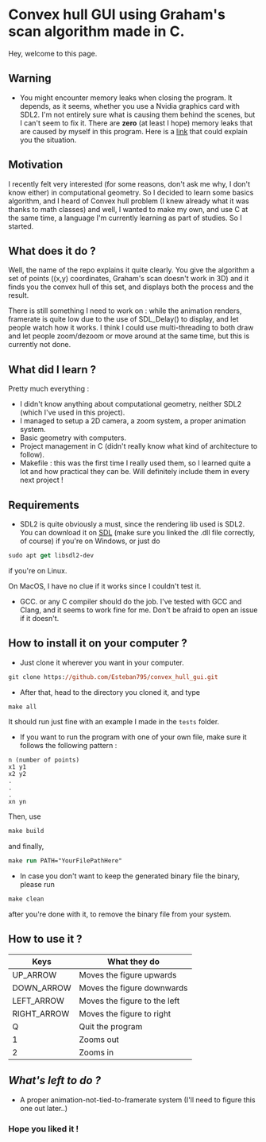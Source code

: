# Convex hull GUI using Graham's scan algorithm made in C.

Hey, welcome to this page.

## Warning

- You might encounter memory leaks when closing the program. It depends, as it seems, whether you use a Nvidia graphics card with SDL2. I'm not entirely sure what is causing them behind the scenes, but I can't seem to fix it. There are **zero** (at least I hope) memory leaks that are caused by myself in this program. Here is a [link](https://forums.developer.nvidia.com/t/asan-reports-memory-leak-in-libnvidia-glcore-so-515-57/222697/2) that could explain you the situation.

## Motivation 

I recently felt very interested (for some reasons, don't ask me why, I don't know either) in computational geometry. So I decided to learn some basics algorithm, and I heard of Convex hull problem (I knew already what it was thanks to math classes) and well, I wanted to make my own, and use C at the same time, a language I'm currently learning as part of studies.
So I started.


## What does it do ?

Well, the name of the repo explains it quite clearly. You give the algorithm a set of points ((x,y) coordinates, Graham's scan doesn't work in 3D) and it finds you the convex hull of this set, and displays both the process and the result.

There is still something I need to work on : while the animation renders, framerate is quite low due to the use of SDL_Delay() to display, and let people watch how it works. I think I could use multi-threading to both draw and let people zoom/dezoom or move around at the same time, but this is currently not done.

## What did I learn ?

Pretty much everything : 
- I didn't know anything about computational geometry, neither SDL2 (which I've used in this project). 
- I managed to setup a 2D camera, a zoom system, a proper animation system.
- Basic geometry with computers.
- Project management in C (didn't really know what kind of architecture to follow). 
- Makefile : this was the first time I really used them, so I learned quite a lot and how practical they can be. Will definitely include them in every next project !


## **Requirements**

- SDL2 is quite obviously a must, since the rendering lib used is SDL2. You can download it on [SDL](https://www.libsdl.org/) (make sure you linked the .dll file correctly, of course) if you're on Windows, or just do 
```ps 
sudo apt get libsdl2-dev
```
if you're on Linux.

On MacOS, I have no clue if it works since I couldn't test it.

- GCC. or any C compiler should do the job. I've tested with GCC and Clang, and it seems to work fine for me. Don't be afraid to open an issue if it doesn't.


## How to install it on your computer ?

- Just clone it wherever you want in your computer.

```ps
git clone https://github.com/Esteban795/convex_hull_gui.git
```

- After that, head to the directory you cloned it, and type 
```ps
make all
``` 
It should run just fine with an example I made in the `tests` folder.

- If you want to run the program with one of your own file, make sure it follows the following pattern : 
```
n (number of points)
x1 y1
x2 y2
.
.
.
xn yn
```
Then, use 
```ps
make build
```
and finally,
```ps
make run PATH="YourFilePathHere"
```


- In case you don't want to keep the generated binary file the binary, please run
```ps
make clean
```
after you're done with it, to remove the binary file from your system.


## How to use it ?

| Keys        | What they do                  |
|-------------|-------------------------------|
| UP_ARROW    | Moves the figure upwards      |
| DOWN_ARROW  | Moves the figure downwards    |
| LEFT_ARROW  | Moves the figure to the left  |
| RIGHT_ARROW | Moves the figure to right     |
| Q           | Quit the program              |
| 1           | Zooms out                     |
| 2           | Zooms in                      |


## *What's left to do ?*

- A proper animation-not-tied-to-framerate system (I'll need to figure this one out later..)


### Hope you liked it !
